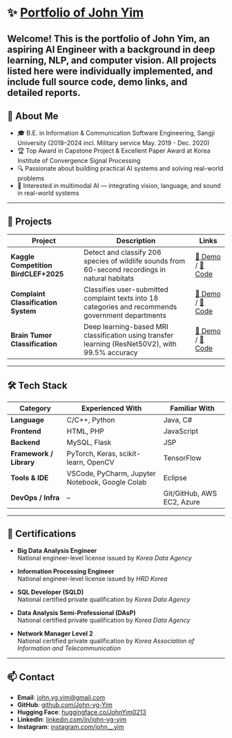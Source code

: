 # ✨ [Portfolio of John Yim](https://john-yg-yim.github.io/portfolio/)

Welcome!
This is the portfolio of **John Yim**, an aspiring **AI Engineer** with a background in deep learning, NLP, and computer vision.
All projects listed here were **individually implemented**, and include full source code, demo links, and detailed reports.
---

## 🧠 About Me

- 🎓 B.E. in Information & Communication Software Engineering, Sangji University (2018–2024 incl. Military service May. 2019 - Dec. 2020)
- 🏆 Top Award in Capstone Project & Excellent Paper Award at Korea Institute of Convergence Signal Processing
- 🔍 Passionate about building practical AI systems and solving real-world problems
- 🌱 Interested in multimodal AI — integrating vision, language, and sound in real-world systems

---

## 🧩 Projects

| Project | Description | Links |
|--------|-------------|--------|
| **Kaggle Competition BirdCLEF+2025** | Detect and classify 206 species of wildlife sounds from 60-second recordings in natural habitats | [🔗 Demo](https://huggingface.co/spaces/JohnYim0213/BirdCLEF) / [📂 Code](https://github.com/John-yg-Yim/BirdCLEF-2025) |
| **Complaint Classification System** | Classifies user-submitted complaint texts into 18 categories and recommends government departments | [🔗 Demo](https://huggingface.co/spaces/JohnYim0213/project-note) / [📂 Code](https://github.com/John-yg-Yim/complaint_classification) |
| **Brain Tumor Classification** | Deep learning-based MRI classification using transfer learning (ResNet50V2), with 99.5% accuracy | [🔗 Demo](https://huggingface.co/spaces/JohnYim0213/project-note) / [📂 Code](https://github.com/John-yg-Yim/brain_tumor_classification) |

---

## 🛠 Tech Stack

| Category | Experienced With | Familiar With |
|----------|------------------|----------------|
| **Language** | C/C++, Python | Java, C# |
| **Frontend** | HTML, PHP | JavaScript |
| **Backend** | MySQL, Flask | JSP |
| **Framework / Library** | PyTorch, Keras, scikit-learn, OpenCV | TensorFlow |
| **Tools & IDE** | VSCode, PyCharm, Jupyter Notebook, Google Colab | Eclipse |
| **DevOps / Infra** | – | Git/GitHub, AWS EC2, Azure |

---

## 📎 Certifications

- **Big Data Analysis Engineer**  
  National engineer-level license issued by *Korea Data Agency*

- **Information Processing Engineer**  
  National engineer-level license issued by *HRD Korea*

- **SQL Developer (SQLD)**  
  National certified private qualification by *Korea Data Agency*

- **Data Analysis Semi-Professional (DAsP)**  
  National certified private qualification by *Korea Data Agency*

- **Network Manager Level 2**  
  National certified private qualification by *Korea Association of Information and Telecommunication*

---

## 📫 Contact

- **Email**: john.yg.yim@gmail.com  
- **GitHub**: [github.com/John-yg-Yim](https://github.com/john-yg-yim)  
- **Hugging Face**: [huggingface.co/JohnYim0213](https://huggingface.co/johnyim0213)  
- **LinkedIn**: [linkedin.com/in/john-yg-yim](www.linkedin.com/in/john-yg-yim)
- **Instagram**: [instagram.com/john._.yim](https://www.instagram.com/john._.yim/)
